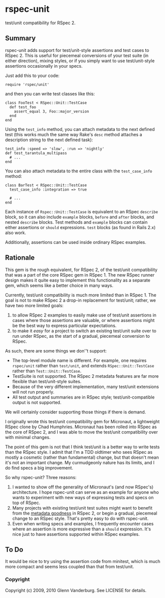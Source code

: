 # rspec-unit

test/unit compatibility for RSpec 2.

## Summary

rspec-unit adds support for test/unit-style assertions and test
cases to RSpec 2.  This is useful for piecemeal conversions of your
test suite (in either direction), mixing styles, or if you simply
want to use test/unit-style assertions occasionally in your specs.

Just add this to your code:

    require 'rspec/unit'

and then you can write test classes like this:

    class FooTest < RSpec::Unit::TestCase
      def test_foo
        assert_equal 3, Foo::major_version
      end
    end

Using the `test_info` method, you can attach metadata to the next
defined test (this works much the same way Rake's `desc` method
attaches a description string to the next defined task):

    test_info :speed => 'slow', :run => 'nightly'
    def test_tarantula_multipass
      # ...
    end
    
You can also attach metadata to the entire class with the
`test_case_info` method:

    class BarTest < RSpec::Unit::TestCase
      test_case_info :integration => true
      
      # ...
    end

Each instance of `Rspec::Unit::TestCase` is equivalent to an
RSpec `describe` block, so it can also include `example` blocks,
`before` and `after` blocks, and nested `describe` blocks.  Test
methods and `example` blocks can contain either assertions or `should`
expressions.  `test` blocks (as found in Rails 2.x) also work.

Additionally, assertions can be used inside ordinary RSpec
examples.

## Rationale

This gem is the rough equivalent, for RSpec 2, of the test/unit
compatibility that was a part of the core RSpec gem in RSpec 1.
The new RSpec runner design makes it quite easy to implement this
functionality as a separate gem, which seems like a better choice
in many ways.

Currently, test/unit compatibility is much more limited than in 
RSpec 1.  The goal is not to make RSpec 2 a drop-in replacement for
test/unit; rather, we have two more limited goals:

1. to allow RSpec 2 examples to easily make use of test/unit assertions
   in cases where those assertions are valuable, or where assertions
   might be the best way to express particular expectations.
2. to make it *easy* for a project to switch an existing test/unit
   suite over to run under RSpec, as the start of a gradual, piecemeal
   conversion to RSpec.
   
As such, there are some things we don''t support:

* The top-level module name is different.  For example, one requires 
  `rspec/unit` rather than `test/unit`, and extends `RSpec::Unit::TestCase` 
  rather than `Test::Unit::TestCase`.
* TestSuite is not supported.  The RSpec 2 metadata features are 
  far more flexible than test/unit-style suites.
* Because of the very different implementation, many test/unit extensions
  will not run properly.
* All test output and summaries are in RSpec style; test/unit-compatible
  output is not supported.
  
We will certainly consider supporting those things if there is demand.

I originally wrote this test/unit compatibility gem for Micronaut, a
lightweight RSpec clone by Chad Humphries.  Micronaut has been rolled
into RSpec as the core of RSpec 2, and I was able to move the test/unit
compatibility over with minimal changes.

The point of this gem is not that I think test/unit is a better way
to write tests than the RSpec style.  I admit that I'm a TDD oldtimer
who sees RSpec as mostly a cosmetic (rather than fundamental) change,
but that doesn't mean it's not an important change.  My curmudgeonly
nature has its limits, and I do find specs a big improvement.

So why rspec-unit?  Three reasons:

1. I wanted to show off the generality of Micronaut's (and now RSpec's)
   architecture.  I hope rspec-unit can serve as an example for anyone 
   who wants to experiment with new ways of expressing tests and specs 
   on top of RSpec.
2. Many projects with existing test/unit test suites might want to
   benefit from the [metadata goodness][metadata] in RSpec 2, or begin
   a gradual, piecemeal change to an RSpec style.  That's pretty
   easy to do with rspec-unit.
3. Even when writing specs and examples, I frequently encounter
   cases where an assertion is more expressive than a `should`
   expression.  It's nice just to have assertions supported within
   RSpec examples.
      
[uth]: http://blog.thinkrelevance.com/2009/4/1/micronaut-innovation-under-the-hood
[metadata]: http://blog.thinkrelevance.com/2009/3/26/introducing-micronaut-a-lightweight-bdd-framework

## To Do

It would be nice to try using the assertion code from minitest,
which is much more compact and seems less coupled than that from
test/unit.

### Copyright

Copyright (c) 2009, 2010 Glenn Vanderburg. See LICENSE for details.

